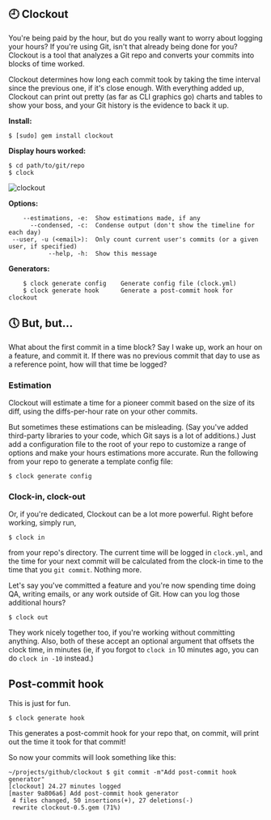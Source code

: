 ## :clock9: Clockout ##

You're being paid by the hour, but do you really want to worry about logging your hours? If you're using Git, isn't that already being done for you? Clockout is a tool that analyzes a Git repo and converts your commits into blocks of time worked.

Clockout determines how long each commit took by taking the time interval since the previous one, if it's close enough. With everything added up, Clockout can print out pretty (as far as CLI graphics go) charts and tables to show your boss, and your Git history is the evidence to back it up.

**Install:**
```
$ [sudo] gem install clockout
```

**Display hours worked:**
```
$ cd path/to/git/repo
$ clock
```

![clockout](http://danhassin.com/img/clockout2.png)

**Options:**
```
    --estimations, -e:  Show estimations made, if any
      --condensed, -c:  Condense output (don't show the timeline for each day)
 --user, -u (<email>):  Only count current user's commits (or a given user, if specified)
           --help, -h:  Show this message
```

**Generators:**
```
    $ clock generate config    Generate config file (clock.yml)
    $ clock generate hook      Generate a post-commit hook for clockout
```

## :clock5: But, but... ##

What about the first commit in a time block? Say I wake up, work an hour on a feature, and commit it. If there was no previous commit that day to use as a reference point, how will that time be logged?

### Estimation ###

Clockout will estimate a time for a pioneer commit based on the size of its diff, using the diffs-per-hour rate on your other commits.

But sometimes these estimations can be misleading. (Say you've added third-party libraries to your code, which Git says is a lot of additions.) Just add a configuration file to the root of your repo to customize a range of options and make your hours estimations more accurate. Run the following from your repo to generate a template config file:
```
$ clock generate config
```

### Clock-in, clock-out ###

Or, if you're dedicated, Clockout can be a lot more powerful. Right before working, simply run,
```
$ clock in
```
from your repo's directory. The current time will be logged in `clock.yml`, and the time for your next commit will be calculated from the clock-in time to the time that you `git commit`. Nothing more.

Let's say you've committed a feature and you're now spending time doing QA, writing emails, or any work outside of Git. How can you log those additional hours?
```
$ clock out
```

They work nicely together too, if you're working without committing anything. Also, both of these accept an optional argument that offsets the clock time, in minutes (ie, if you forgot to `clock in` 10 minutes ago, you can do `clock in -10` instead.)

## Post-commit hook ##

This is just for fun.
```
$ clock generate hook
```
This generates a post-commit hook for your repo that, on commit, will print out the time it took for that commit!

So now your commits will look something like this:
```
~/projects/github/clockout $ git commit -m"Add post-commit hook generator"
[clockout] 24.27 minutes logged
[master 9a806a6] Add post-commit hook generator
 4 files changed, 50 insertions(+), 27 deletions(-)
 rewrite clockout-0.5.gem (71%)
```

